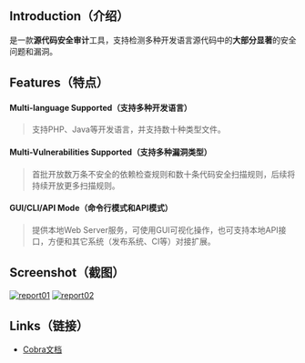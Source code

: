 
## Introduction（介绍）
是一款**源代码安全审计**工具，支持检测多种开发语言源代码中的**大部分显著**的安全问题和漏洞。

## Features（特点）
#### Multi-language Supported（支持多种开发语言）
> 支持PHP、Java等开发语言，并支持数十种类型文件。

#### Multi-Vulnerabilities Supported（支持多种漏洞类型）
> 首批开放数万条不安全的依赖检查规则和数十条代码安全扫描规则，后续将持续开放更多扫描规则。

#### GUI/CLI/API Mode（命令行模式和API模式）
> 提供本地Web Server服务，可使用GUI可视化操作，也可支持本地API接口，方便和其它系统（发布系统、CI等）对接扩展。

## Screenshot（截图）
[![report01](https://raw.githubusercontent.com/wufeifei/cobra/master/docs/report_01.jpg)](https://wufeifei.github.io/cobra/api)
[![report02](https://raw.githubusercontent.com/wufeifei/cobra/master/docs/report_02.jpg)](https://wufeifei.github.io/cobra/api)

## Links（链接）
- [Cobra文档](https://wufeifei.github.io/cobra/)
